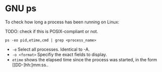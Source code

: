 # GNU ps

To check how long a process has been running on Linux:

TODO: check if this is POSIX-compliant or not.

```text
ps -eo pid,etime,cmd | grep <process_name>
```

* `-e` Select all processes.  Identical to -A.
* `-o <format>` Specifiy the exact fields to display.
* `etime` shows the elapsed time since the process was started, in the form [[DD-]hh:]mm:ss..
